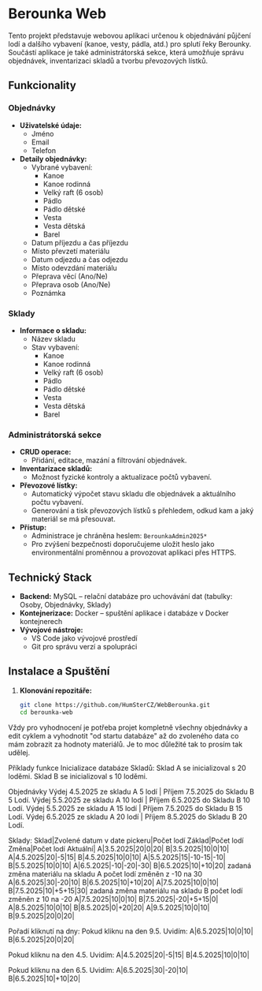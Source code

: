 # Berounka Web

Tento projekt představuje webovou aplikaci určenou k objednávání půjčení lodí a dalšího vybavení (kanoe, vesty, pádla, atd.) pro splutí řeky Berounky. Součástí aplikace je také administrátorská sekce, která umožňuje správu objednávek, inventarizaci skladů a tvorbu převozových lístků.

## Funkcionality

### Objednávky
- **Uživatelské údaje:**  
  - Jméno  
  - Email  
  - Telefon  
- **Detaily objednávky:**  
  - Vybrané vybavení:  
    - Kanoe  
    - Kanoe rodinná  
    - Velký raft (6 osob)  
    - Pádlo  
    - Pádlo dětské  
    - Vesta  
    - Vesta dětská  
    - Barel  
  - Datum příjezdu a čas příjezdu  
  - Místo převzetí materiálu  
  - Datum odjezdu a čas odjezdu  
  - Místo odevzdání materiálu  
  - Přeprava věcí (Ano/Ne)  
  - Přeprava osob (Ano/Ne)  
  - Poznámka

### Sklady
- **Informace o skladu:**  
  - Název skladu  
  - Stav vybavení:  
    - Kanoe  
    - Kanoe rodinná  
    - Velký raft (6 osob)  
    - Pádlo  
    - Pádlo dětské  
    - Vesta  
    - Vesta dětská  
    - Barel

### Administrátorská sekce
- **CRUD operace:**  
  - Přidání, editace, mazání a filtrování objednávek.
- **Inventarizace skladů:**  
  - Možnost fyzické kontroly a aktualizace počtů vybavení.
- **Převozové lístky:**  
  - Automatický výpočet stavu skladu dle objednávek a aktuálního počtu vybavení.  
  - Generování a tisk převozových lístků s přehledem, odkud kam a jaký materiál se má přesouvat.
- **Přístup:**  
  - Administrace je chráněna heslem: `BerounkaAdmin2025*`  
  - Pro zvýšení bezpečnosti doporučujeme uložit heslo jako environmentální proměnnou a provozovat aplikaci přes HTTPS.

## Technický Stack

- **Backend:** MySQL – relační databáze pro uchovávání dat (tabulky: Osoby, Objednávky, Sklady)
- **Kontejnerizace:** Docker – spuštění aplikace i databáze v Docker kontejnerech
- **Vývojové nástroje:**  
  - VS Code jako vývojové prostředí  
  - Git pro správu verzí a spolupráci

## Instalace a Spuštění

1. **Klonování repozitáře:**
   ```bash
   git clone https://github.com/HumSterCZ/WebBerounka.git
   cd berounka-web

Vždy pro vyhodnocení je potřeba projet kompletně všechny objednávky a edit cyklem a vyhodnotit "od startu databáze" až do zvoleného data co mám zobrazit za hodnoty materiálů.
Je to moc důležité tak to prosím tak udělej. 

Příklady funkce 
Inicializace databáze Skladů:
Sklad A se inicializoval s 20 loděmi.
Sklad B se inicializoval s 10 loděmi.

Objednávky
Výdej 4.5.2025 ze skladu A 5 lodí | Příjem 7.5.2025 do Skladu B 5 Lodí.
Výdej 5.5.2025 ze skladu A 10 lodí | Příjem 6.5.2025 do Skladu B 10 Lodí.
Výdej 5.5.2025 ze skladu A 15 lodí | Příjem 7.5.2025 do Skladu B 15 Lodí.
Výdej 6.5.2025 ze skladu A 20 lodí | Příjem 8.5.2025 do Skladu B 20 Lodí.

Sklady:
Sklad|Zvolené datum v date pickeru|Počet lodí Základ|Počet lodí Změna|Počet lodí Aktuální|
A|3.5.2025|20|0|20|
B|3.5.2025|10|0|10|
A|4.5.2025|20|-5|15|
B|4.5.2025|10|0|10|
A|5.5.2025|15|-10-15|-10|
B|5.5.2025|10|0|10|
A|6.5.2025|-10|-20|-30|
B|6.5.2025|10|+10|20|
zadaná změna materiálu na skladu A počet lodí změněn z -10 na 30
A|6.5.2025|30|-20|10|
B|6.5.2025|10|+10|20|
A|7.5.2025|10|0|10|
B|7.5.2025|10|+5+15|30|
zadaná změna materiálu na skladu B počet lodí změněn z 10 na -20
A|7.5.2025|10|0|10|
B|7.5.2025|-20|+5+15|0|
A|8.5.2025|10|0|10|
B|8.5.2025|0|+20|20|
A|9.5.2025|10|0|10|
B|9.5.2025|20|0|20|

Pořadí kliknutí na dny:
Pokud kliknu na den 9.5. Uvidím:
A|6.5.2025|10|0|10|
B|6.5.2025|20|0|20|

Pokud kliknu na den 4.5. Uvidím:
A|4.5.2025|20|-5|15|
B|4.5.2025|10|0|10|

Pokud kliknu na den 6.5. Uvidím:
A|6.5.2025|30|-20|10|
B|6.5.2025|10|+10|20|


